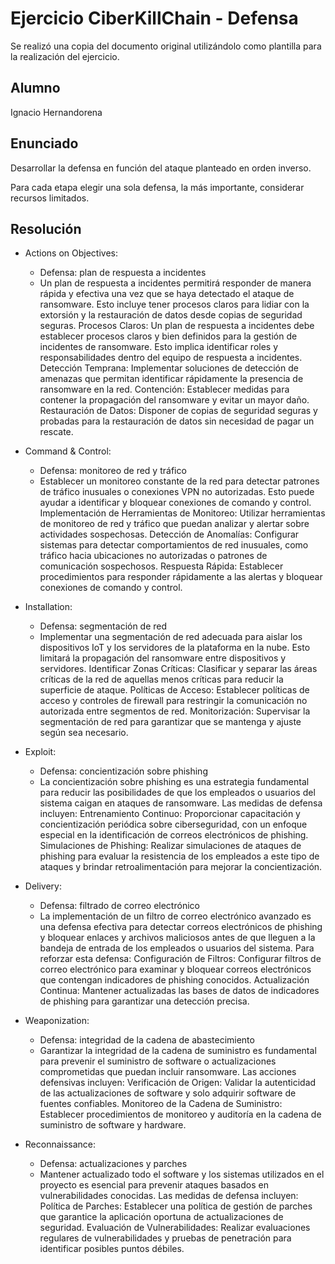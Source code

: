 # Ejercicio CiberKillChain - Defensa

Se realizó una copia del documento original utilizándolo como plantilla para la realización del ejercicio.

## Alumno

Ignacio Hernandorena

## Enunciado

Desarrollar la defensa en función del ataque planteado en orden inverso.

Para cada etapa elegir una sola defensa, la más importante, considerar recursos limitados.

## Resolución

* Actions on Objectives:

  - Defensa: plan de respuesta a incidentes
  - Un plan de respuesta a incidentes permitirá responder de manera rápida y efectiva una vez que se haya detectado el ataque de ransomware. Esto incluye tener procesos claros para lidiar con la extorsión y la restauración de datos desde copias de seguridad seguras.
      Procesos Claros: Un plan de respuesta a incidentes debe establecer procesos claros y bien definidos para la gestión de incidentes de ransomware. Esto implica identificar roles y responsabilidades dentro del equipo de respuesta a incidentes.
      Detección Temprana: Implementar soluciones de detección de amenazas que permitan identificar rápidamente la presencia de ransomware en la red.
      Contención: Establecer medidas para contener la propagación del ransomware y evitar un mayor daño.
      Restauración de Datos: Disponer de copias de seguridad seguras y probadas para la restauración de datos sin necesidad de pagar un rescate.

* Command & Control:

  - Defensa: monitoreo de red y tráfico
  - Establecer un monitoreo constante de la red para detectar patrones de tráfico inusuales o conexiones VPN no autorizadas. Esto puede ayudar a identificar y bloquear conexiones de comando y control.
      Implementación de Herramientas de Monitoreo: Utilizar herramientas de monitoreo de red y tráfico que puedan analizar y alertar sobre actividades sospechosas.
      Detección de Anomalías: Configurar sistemas para detectar comportamientos de red inusuales, como tráfico hacia ubicaciones no autorizadas o patrones de comunicación sospechosos.
      Respuesta Rápida: Establecer procedimientos para responder rápidamente a las alertas y bloquear conexiones de comando y control.

* Installation:

  - Defensa: segmentación de red
  - Implementar una segmentación de red adecuada para aislar los dispositivos IoT y los servidores de la plataforma en la nube. Esto limitará la propagación del ransomware entre dispositivos y servidores.
      Identificar Zonas Críticas: Clasificar y separar las áreas críticas de la red de aquellas menos críticas para reducir la superficie de ataque.
      Políticas de Acceso: Establecer políticas de acceso y controles de firewall para restringir la comunicación no autorizada entre segmentos de red.
      Monitorización: Supervisar la segmentación de red para garantizar que se mantenga y ajuste según sea necesario.

* Exploit:

  - Defensa: concientización sobre phishing
  - La concientización sobre phishing es una estrategia fundamental para reducir las posibilidades de que los empleados o usuarios del sistema caigan en ataques de ransomware. Las medidas de defensa incluyen:
      Entrenamiento Continuo: Proporcionar capacitación y concientización periódica sobre ciberseguridad, con un enfoque especial en la identificación de correos electrónicos de phishing.
      Simulaciones de Phishing: Realizar simulaciones de ataques de phishing para evaluar la resistencia de los empleados a este tipo de ataques y brindar retroalimentación para mejorar la concientización.

* Delivery:

  - Defensa: filtrado de correo electrónico
  - La implementación de un filtro de correo electrónico avanzado es una defensa efectiva para detectar correos electrónicos de phishing y bloquear enlaces y archivos maliciosos antes de que lleguen a la bandeja de entrada de los empleados o usuarios del sistema. Para reforzar esta defensa:
      Configuración de Filtros: Configurar filtros de correo electrónico para examinar y bloquear correos electrónicos que contengan indicadores de phishing conocidos.
      Actualización Continua: Mantener actualizadas las bases de datos de indicadores de phishing para garantizar una detección precisa.

* Weaponization:

  - Defensa: integridad de la cadena de abastecimiento
  - Garantizar la integridad de la cadena de suministro es fundamental para prevenir el suministro de software o actualizaciones comprometidas que puedan incluir ransomware. Las acciones defensivas incluyen:
      Verificación de Origen: Validar la autenticidad de las actualizaciones de software y solo adquirir software de fuentes confiables.
      Monitoreo de la Cadena de Suministro: Establecer procedimientos de monitoreo y auditoría en la cadena de suministro de software y hardware.

* Reconnaissance:

  - Defensa: actualizaciones y parches
  - Mantener actualizado todo el software y los sistemas utilizados en el proyecto es esencial para prevenir ataques basados en vulnerabilidades conocidas. Las medidas de defensa incluyen:
      Política de Parches: Establecer una política de gestión de parches que garantice la aplicación oportuna de actualizaciones de seguridad.
      Evaluación de Vulnerabilidades: Realizar evaluaciones regulares de vulnerabilidades y pruebas de penetración para identificar posibles puntos débiles.



